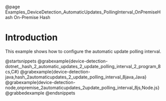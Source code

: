 @page Examples_DeviceDetection_AutomaticUpdates_PollingInterval_OnPremiseHash On-Premise Hash

# Introduction

This example shows how to configure the automatic update polling interval.

@startsnippets
@grabexample{device-detection-dotnet,_hash_2_automatic_updates_2_update_polling_interval_2_program_8cs,C#}
@grabexample{device-detection-java,hash_2automaticupdates_2_update_polling_interval_8java,Java}
@grabexample{device-detection-node,onpremise_2automaticupdates_2update_polling_interval_8js,Node.js}
@grabbedexample
@endsnippets